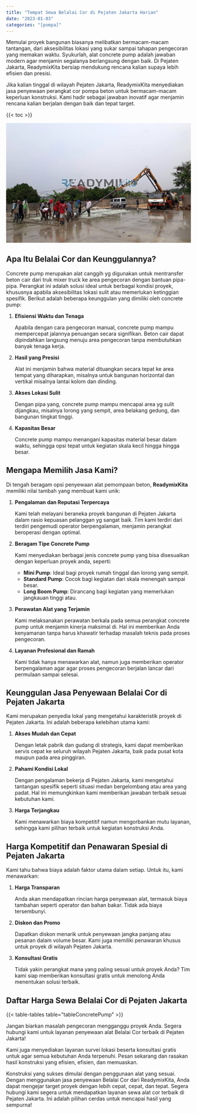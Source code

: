 ```yaml
---
title: "Tempat Sewa Belalai Cor di Pejaten Jakarta Harian"
date: "2023-01-03"
categories: "[pompa]"
---
```


Memulai proyek bangunan biasanya melibatkan bermacam-macam tantangan, dari aksesibilitas lokasi yang sukar sampai tahapan pengecoran yang memakan waktu. Syukurlah, alat concrete pump adalah jawaban modern agar menjamin segalanya berlangsung dengan baik. Di Pejaten Jakarta, ReadymixKita bersiap mendukung rencana kalian supaya lebih efisien dan presisi.

Jika kalian tinggal di wilayah Pejaten Jakarta, ReadymixKita menyediakan jasa penyewaan perangkat cor pompa beton untuk bermacam-macam keperluan konstruksi. Kami hadir sebagai jawaban inovatif agar menjamin rencana kalian berjalan dengan baik dan tepat target.

{{< toc >}}

![Tempat Sewa Belalai Cor di Pejaten Jakarta Harian](/images/pompa/sewa-pompa-07.jpg)

## Apa Itu Belalai Cor dan Keunggulannya?

Concrete pump merupakan alat canggih yg digunakan untuk mentransfer beton cair dari truk mixer truck ke area pengecoran dengan bantuan pipa-pipa. Perangkat ini adalah solusi ideal untuk berbagai kondisi proyek, khususnya apabila aksesibilitas lokasi sulit atau memerlukan ketinggian spesifik. Berikut adalah beberapa keunggulan yang dimiliki oleh concrete pump:

1. **Efisiensi Waktu dan Tenaga**

   Apabila dengan cara pengecoran manual, concrete pump mampu mempercepat jalannya penuangan secara signifikan. Beton cair dapat dipindahkan langsung menuju area pengecoran tanpa membutuhkan banyak tenaga kerja.

2. **Hasil yang Presisi**

   Alat ini menjamin bahwa material dituangkan secara tepat ke area tempat yang diharapkan, misalnya untuk bangunan horizontal dan vertikal misalnya lantai kolom dan dinding.

3. **Akses Lokasi Sulit**

   Dengan pipa yang, concrete pump mampu mencapai area yg sulit dijangkau, misalnya lorong yang sempit, area belakang gedung, dan bangunan tingkat tinggi.

4. **Kapasitas Besar**

   Concrete pump mampu menangani kapasitas material besar dalam waktu, sehingga opsi tepat untuk kegiatan skala kecil hingga hingga besar.

## Mengapa Memilih Jasa Kami?

Di tengah beragam opsi penyewaan alat pemompaan beton, **ReadymixKita** memiliki nilai tambah yang membuat kami unik:

1. **Pengalaman dan Reputasi Terpercaya**

   Kami telah melayani beraneka proyek bangunan di Pejaten Jakarta dalam rasio kepuasan pelanggan yg sangat baik. Tim kami terdiri dari terdiri pengemudi operator berpengalaman, menjamin perangkat beroperasi dengan optimal.

2. **Beragam Tipe Concrete Pump**

   Kami menyediakan berbagai jenis concrete pump yang bisa disesuaikan dengan keperluan proyek anda, seperti:
   - **Mini Pump**: Ideal bagi proyek rumah tinggal dan lorong yang sempit.
   - **Standard Pump**: Cocok bagi kegiatan dari skala menengah sampai besar.
   - **Long Boom Pump**: Dirancang bagi kegiatan yang memerlukan jangkauan tinggi atau.

3. **Perawatan Alat yang Terjamin**

   Kami melaksanakan perawatan berkala pada semua perangkat concrete pump untuk menjamin kinerja maksimal di. Hal ini memberikan Anda kenyamanan tanpa harus khawatir terhadap masalah teknis pada proses pengecoran.

4. **Layanan Profesional dan Ramah**

   Kami tidak hanya menawarkan alat, namun juga memberikan operator berpengalaman agar agar proses pengecoran berjalan lancar dari permulaan sampai selesai.

## Keunggulan Jasa Penyewaan Belalai Cor di Pejaten Jakarta

Kami merupakan penyedia lokal yang mengetahui karakteristik proyek di Pejaten Jakarta. Ini adalah beberapa kelebihan utama kami:

1. **Akses Mudah dan Cepat**

   Dengan letak pabrik dan gudang di strategis, kami dapat memberikan servis cepat ke seluruh wilayah Pejaten Jakarta, baik pada pusat kota maupun pada area pinggiran.

2. **Pahami Kondisi Lokal**

   Dengan pengalaman bekerja di Pejaten Jakarta, kami mengetahui tantangan spesifik seperti situasi medan bergelombang atau area yang padat. Hal ini memungkinkan kami memberikan jawaban terbaik sesuai kebutuhan kami.

3. **Harga Terjangkau**

   Kami menawarkan biaya kompetitif namun mengorbankan mutu layanan, sehingga kami pilihan terbaik untuk kegiatan konstruksi Anda.

## Harga Kompetitif dan Penawaran Spesial di Pejaten Jakarta

Kami tahu bahwa biaya adalah faktor utama dalam setiap. Untuk itu, kami menawarkan:

1. **Harga Transparan**

   Anda akan mendapatkan rincian harga penyewaan alat, termasuk biaya tambahan seperti operator dan bahan bakar. Tidak ada biaya tersembunyi.

2. **Diskon dan Promo**

   Dapatkan diskon menarik untuk penyewaan jangka panjang atau pesanan dalam volume besar. Kami juga memiliki penawaran khusus untuk proyek di wilayah Pejaten Jakarta.

3. **Konsultasi Gratis**

   Tidak yakin perangkat mana yang paling sesuai untuk proyek Anda? Tim kami siap memberikan konsultasi gratis untuk menolong Anda menentukan solusi terbaik.

## Daftar Harga Sewa Belalai Cor di Pejaten Jakarta

{{< table-tables table="tableConcretePump" >}}

Jangan biarkan masalah pengecoran mengganggu proyek Anda. Segera hubungi kami untuk layanan penyewaan alat Belalai Cor terbaik di Pejaten Jakarta!

Kami juga menyediakan layanan survei lokasi beserta konsultasi gratis untuk agar semua kebutuhan Anda terpenuhi. Pesan sekarang dan rasakan hasil konstruksi yang efisien, efisien, dan memuaskan.

Konstruksi yang sukses dimulai dengan penggunaan alat yang sesuai. Dengan menggunakan jasa penyewaan Belalai Cor dari ReadymixKita, Anda dapat mengejar target proyek dengan lebih cepat, cepat, dan tepat. Segera hubungi kami segera untuk mendapatkan layanan sewa alat cor terbaik di Pejaten Jakarta. Ini adalah pilihan cerdas untuk mencapai hasil yang sempurna!